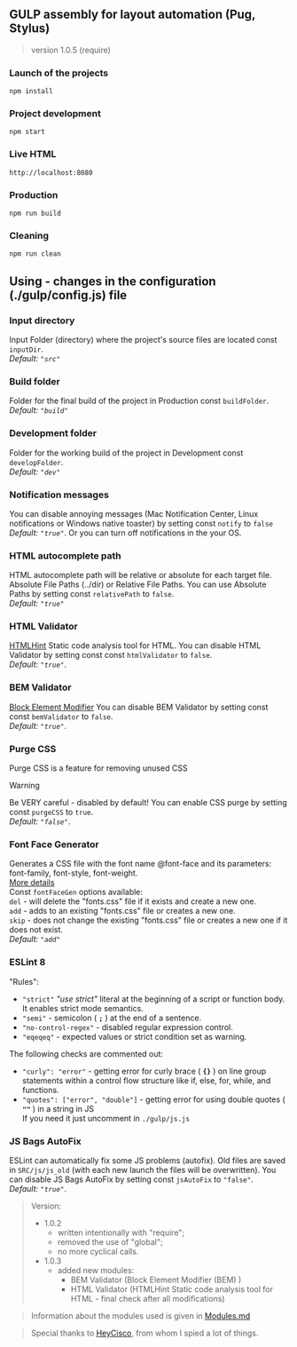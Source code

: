 ## GULP assembly for layout automation (Pug, Stylus)
>version 1.0.5 (require)

### Launch of the projects
`npm install`
### Project development
`npm start`
### Live HTML
`http://localhost:8080`
### Production
`npm run build`
### Cleaning
`npm run clean`


## Using - changes in the configuration (./gulp/config.js) file

### Input directory
Input Folder (directory) where the project's source files are located const `inputDir`.<br>
*Default: `"src"`*

### Build folder
Folder for the final build of the project in Production const `buildFolder`.<br>
*Default: `"build"`*

### Development folder
Folder for the working build of the project in Development const `developFolder`.<br>
*Default: `"dev"`*

### Notification messages
You can disable annoying messages (Mac Notification Center, Linux notifications or Windows native toaster) by setting const `notify` to `false`<br>
*Default: `"true"`*. Or you can turn off notifications in the your OS.

### HTML autocomplete path
HTML autocomplete path will be relative or absolute for each target file. Absolute File Paths (../dir) or Relative File Paths. You can use Absolute Paths by setting const `relativePath` to `false`.<br>
*Default: `"true"`*

### HTML Validator
[HTMLHint](https://htmlhint.com/)
Static code analysis tool for HTML. You can disable HTML Validator by setting const const `htmlValidator` to `false`.<br>
*Default: `"true"`*.

### BEM Validator
[Block Element Modifier](https://bem.info/)
You can disable BEM Validator by setting const const `bemValidator` to `false`.<br>
*Default: `"true"`*.

### Purge CSS
Purge CSS is a feature for removing unused CSS<br>
> [!WARNING]
> Be VERY careful - disabled by default!
You can enable CSS purge by setting const `purgeCSS` to `true`.<br>
*Default: `"false"`*.

### Font Face Generator
Generates a CSS file with the font name @font-face and its parameters: font-family, font-style, font-weight. <br>
[More details](https://www.npmjs.com/package/gulp-fontfacegen-mod)<br>
Const `fontFaceGen` options available:<br>
`del` - will delete the "fonts.css" file if it exists and create a new one.<br>
`add` - adds to an existing "fonts.css" file or creates a new one.<br>
`skip` - does not change the existing "fonts.css" file or creates a new one if it does not exist.<br>
*Default: `"add"`*

### ESLint 8
"Rules":
* `"strict"` *"use strict"* literal at the beginning of a script or function body. It enables strict mode semantics.
* `"semi"` - semicolon ( **`;`** ) at the end of a sentence.
* `"no-control-regex"` - disabled regular expression control.
* `"eqeqeq"` - expected values or strict condition set as warning.

The following checks are commented out:
* `"curly": "error"` - getting error for curly brace ( **`{}`** ) on line  group statements within a control flow structure like if, else, for, while, and functions.
* `"quotes": ["error", "double"]` - getting error for using double quotes ( **`""`** ) in a string in JS<br>
If you need it just uncomment in `./gulp/js.js`

### JS Bags AutoFix
ESLint can automatically fix some JS problems (autofix). Old files are saved in `SRC/js/js_old` (with each new launch the files will be overwritten). You can disable JS Bags AutoFix by setting const `jsAutoFix` to `"false"`.<br>
*Default: `"true"`*.

> Version:
> * 1.0.2
>	 - written intentionally with "require";
>	 - removed the use of "global";
>	 - no more cyclical calls.
> * 1.0.3
>	 - added new modules:
>		* BEM Validator (Block Element Modifier (BEM) )
>		* HTML Validator (HTMLHint Static code analysis tool for HTML - final check after all modifications)


> Information about the modules used is given in [Modules.md](./Modules.md)

> Special thanks to [HeyCisco](https://github.com/heycisco/gulp-starter-pack), from whom I spied a lot of things.
